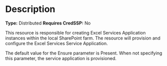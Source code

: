 # Description

**Type:** Distributed
**Requires CredSSP:** No

This resource is responsible for creating Excel Services Application instances
within the local SharePoint farm. The resource will provision and configure the
Excel Services Service Application.

The default value for the Ensure parameter is Present. When not specifying this
parameter, the service application is provisioned.
